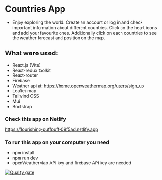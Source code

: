 # Countries App

- Enjoy exploring the world. Create an account or log in and check important information about different countries. Click on the heart icons and add your favourite ones. Additionally click on each countries to see the weather forecast and position on the map.

## What were used:

- React.js (Vite)
- React-redux toolkit
- React-router
- Firebase
- Weather api at: https://home.openweathermap.org/users/sign_up
- Leaflet map
- Tailwind CSS
- Mui
- Bootstrap

### Check this app on Netlify
https://flourishing-puffpuff-09f5ad.netlify.app


### To run this app on your computer you need

 - npm install
 - npm run dev
 - openWeatherMap API key and firebase API key are needed

[![Quality gate](https://sonarcloud.io/api/project_badges/quality_gate?project=AlonaCh_countriesAppBC)](https://sonarcloud.io/summary/new_code?id=AlonaCh_countriesAppBC)